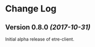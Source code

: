 Change Log
==========

Version 0.8.0 *(2017-10-31)*
----------------------------

Initial alpha release of etre-client.
